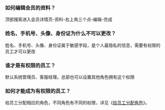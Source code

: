 ### 如何编辑会员的资料？

顶部搜索进入会员详情页-资料-右上角三个点-编辑-完成

### 姓名、手机号、头像、身份证为什么不可以更改？

姓名、手机号、头像、身份证属于敏感字段，是个人最隐私的信息，需要有权限的员工才可以更改

### 谁才是有权限的员工？

默认系统管理员、客服经理。总部也可以设置其他角色拥有这个权限

### 如何才能成为有权限的员工？

给员工分配相应的角色，不同角色有不同的权限，详见《[给员工分配角色](https://alanfit.github.io/AlanHelpDoc/阿懒工作室版本/员工管理/给员工分配角色)》。

